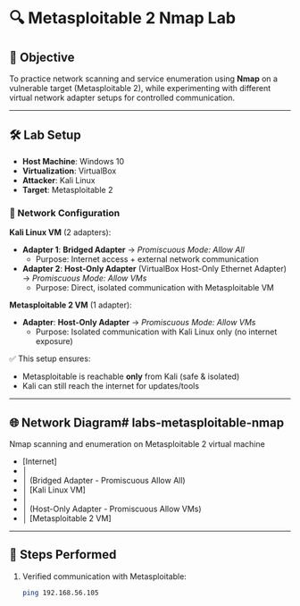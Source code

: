 # 🔍 Metasploitable 2 Nmap Lab

## 📝 Objective
To practice network scanning and service enumeration using **Nmap** on a vulnerable target (Metasploitable 2), while experimenting with different virtual network adapter setups for controlled communication.  

---

## 🛠️ Lab Setup
- **Host Machine**: Windows 10  
- **Virtualization**: VirtualBox  
- **Attacker**: Kali Linux  
- **Target**: Metasploitable 2  

### 🔧 Network Configuration
**Kali Linux VM** (2 adapters):  
- **Adapter 1**: **Bridged Adapter** → *Promiscuous Mode: Allow All*  
  - Purpose: Internet access + external network communication  
- **Adapter 2**: **Host-Only Adapter** (VirtualBox Host-Only Ethernet Adapter) → *Promiscuous Mode: Allow VMs*  
  - Purpose: Direct, isolated communication with Metasploitable VM  

**Metasploitable 2 VM** (1 adapter):  
- **Adapter**: **Host-Only Adapter** → *Promiscuous Mode: Allow VMs*  
  - Purpose: Isolated communication with Kali Linux only (no internet exposure)  

✅ This setup ensures:  
- Metasploitable is reachable **only** from Kali (safe & isolated)  
- Kali can still reach the internet for updates/tools  

---

## 🌐 Network Diagram# labs-metasploitable-nmap
Nmap scanning and enumeration on Metasploitable 2 virtual machine 
- [Internet]
-    │
-    │ (Bridged Adapter - Promiscuous Allow All)
-    │
  [Kali Linux VM]
-    │
-    │ (Host-Only Adapter - Promiscuous Allow VMs)
-    │
[Metasploitable 2 VM]

---

## 🚀 Steps Performed
1. Verified communication with Metasploitable:  
   ```bash
   ping 192.168.56.105

